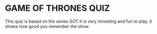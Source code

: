 # GAME OF THRONES QUIZ

This quiz is based on the series GOT
It is very intresting and fun to play, it shows how good you remember the show.